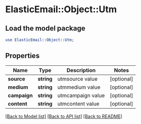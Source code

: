 # ElasticEmail::Object::Utm

## Load the model package
```perl
use ElasticEmail::Object::Utm;
```

## Properties
Name | Type | Description | Notes
------------ | ------------- | ------------- | -------------
**source** | **string** | utmsource value | [optional] 
**medium** | **string** | utmmedium value | [optional] 
**campaign** | **string** | utmcampaign value | [optional] 
**content** | **string** | utmcontent value | [optional] 

[[Back to Model list]](../README.md#documentation-for-models) [[Back to API list]](../README.md#documentation-for-api-endpoints) [[Back to README]](../README.md)


